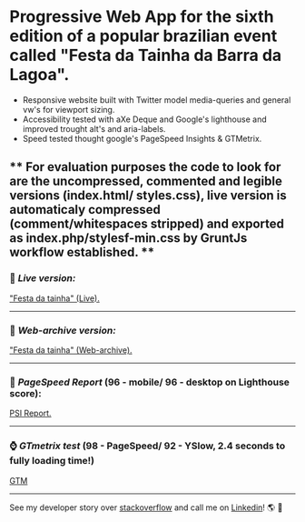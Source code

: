 # Progressive Web App for the sixth edition of a popular brazilian event called "Festa da Tainha da Barra da Lagoa".

- Responsive website built with Twitter model media-queries and general vw's for viewport sizing.
- Accessibility tested with aXe Deque and Google's lighthouse and improved trought alt's and aria-labels.
- Speed tested thought google's PageSpeed Insights & GTMetrix.

** For evaluation purposes the code to look for are the uncompressed, commented and legible versions (index.html/ styles.css), live version is automaticaly compressed (comment/whitespaces stripped) and exported as index.php/stylesf-min.css by GruntJs workflow established. ** 
<br>
---

### :metal: *Live version:* 
["Festa da tainha" (Live).](https://www.festadatainha2019.com.br/)

---

### :date: *Web-archive version:*
["Festa da tainha" (Web-archive).](http://web.archive.org/web/20190918135631/https://www.festadatainha2019.com.br/)

---

### :rabbit2: *PageSpeed Report* (96 - mobile/ 96 - desktop on Lighthouse score):
[PSI Report.](https://developers.google.com/speed/pagespeed/insights/?url=https%3A%2F%2Fwww.festadatainha2019.com.br%2F&tab=desktop)

---

### :watch: *GTmetrix test* (98 - PageSpeed/ 92 - YSlow, 2.4 seconds to fully loading time!)
[GTM](https://gtmetrix.com/reports/www.festadatainha2019.com.br/zTFwNdwD)

---

See my developer story over [stackoverflow](https://stackoverflow.com/story/andreygomes87b) and call me on [Linkedin](https://www.linkedin.com/in/andreygomes87b/)! :earth_americas: :metal: 
